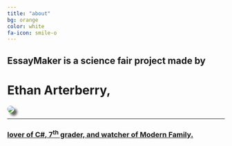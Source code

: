 ```yaml
---
title: "about"
bg: orange
color: white
fa-icon: smile-o
---
```


## EssayMaker is a science fair project made by

# Ethan Arterberry,

<div class="center"> 
	  <p>
	  	<a href="http://sargeant45.github.io">
    		<img src="http://i.imgur.com/3cg9GSX.jpg" style="border-radius: 50%;
    -webkit-box-shadow: 7px 7px 5px 0px rgba(50, 50, 50, 0.75);
    -moz-box-shadow: 7px 7px 5px 0px rgba(50, 50, 50, 0.75);
    box-shadow: 7px 7px 5px 0px rgba(50, 50, 50, 0.75);">
    	</p>
</div>
<hr/>

### lover of C#, 7<sup>th</sup> grader, and watcher of Modern Family.

